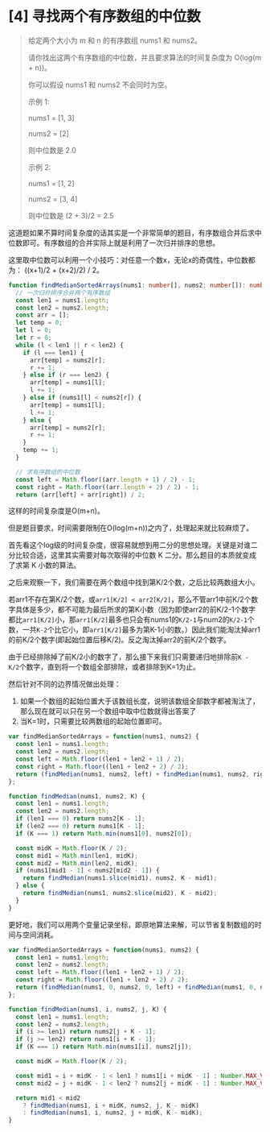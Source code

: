 # [4] 寻找两个有序数组的中位数

>给定两个大小为 m 和 n 的有序数组 nums1 和 nums2。
>
>请你找出这两个有序数组的中位数，并且要求算法的时间复杂度为 O(log(m + n))。
>
>你可以假设 nums1 和 nums2 不会同时为空。
>
>示例 1:
>
>nums1 = [1, 3]
>
>nums2 = [2]
>
>则中位数是 2.0
>
>示例 2:
>
>nums1 = [1, 2]
>
>nums2 = [3, 4]
>
>则中位数是 (2 + 3)/2 = 2.5

这道题如果不算时间复杂度的话其实是一个非常简单的题目，有序数组合并后求中位数即可。有序数组的合并实际上就是利用了一次归并排序的思想。

这里取中位数可以利用一个小技巧：对任意一个数x，无论x的奇偶性，中位数都为： ((x+1)/2 + (x+2)/2) / 2。

```ts
function findMedianSortedArrays(nums1: number[], nums2: number[]): number {
  // 一次归并排序合并两个有序数组
  const len1 = nums1.length;
  const len2 = nums2.length;
  const arr = [];
  let temp = 0;
  let l = 0;
  let r = 0;
  while (l < len1 || r < len2) {
    if (l === len1) {
      arr[temp] = nums2[r];
      r += 1;
    } else if (r === len2) {
      arr[temp] = nums1[l];
      l += 1;
    } else if (nums1[l] < nums2[r]) {
      arr[temp] = nums1[l];
      l += 1;
    } else {
      arr[temp] = nums2[r];
      r += 1;
    }
    temp += 1;
  }

  // 求有序数组的中位数
  const left = Math.floor((arr.length + 1) / 2) - 1;
  const right = Math.floor((arr.length + 2) / 2) - 1;
  return (arr[left] + arr[right]) / 2;
```

这样的时间复杂度是O(m+n)。

但是题目要求，时间需要限制在O(log(m+n))之内了，处理起来就比较麻烦了。

首先看这个log级的时间复杂度，很容易就想到用二分的思想处理。关键是对谁二分比较合适，这里其实需要对每次取得的中位数 K 二分。那么题目的本质就变成了求第 K 小数的算法。

之后来观察一下，我们需要在两个数组中找到第K/2个数，之后比较两数组大小。

若arr1不存在第K/2个数，或`arr1[K/2] < arr2[K/2]`，那么不管arr1中前K/2个数字具体是多少，都不可能为最后所求的第K小数（因为即使arr2的前K/2-1个数字都比`arr1[K/2]`小，那`arr1[K/2]`最多也只会有nums1的`K/2-1`与num2的`K/2-1`个数，一共`K-2`个比它小，即`arr1[K/2]`最多为第K-1小的数。）因此我们能淘汰掉arr1的前K/2个数字(即起始位置后移K/2)。反之淘汰掉arr2的前K/2个数字。

由于已经排除掉了前K/2小的数字了，那么接下来我们只需要递归地排除前`K - K/2`个数字，直到将一个数组全部排除，或者排除到K=1为止。

然后针对不同的边界情况做出处理：

1. 如果一个数组的起始位置大于该数组长度，说明该数组全部数字都被淘汰了，那么现在就可以只在另一个数组中取中位数就得出答案了
2. 当K=1时，只需要比较两数组的起始位置即可。

```js
var findMedianSortedArrays = function(nums1, nums2) {
  const len1 = nums1.length;
  const len2 = nums2.length;
  const left = Math.floor((len1 + len2 + 1) / 2);
  const right = Math.floor((len1 + len2 + 2) / 2);
  return (findMedian(nums1, nums2, left) + findMedian(nums1, nums2, right)) / 2;
};

function findMedian(nums1, nums2, K) {
  const len1 = nums1.length;
  const len2 = nums2.length;
  if (len1 === 0) return nums2[K - 1];
  if (len2 === 0) return nums1[K - 1];
  if (K === 1) return Math.min(nums1[0], nums2[0]);

  const midK = Math.floor(K / 2);
  const mid1 = Math.min(len1, midK);
  const mid2 = Math.min(len2, midK);
  if (nums1[mid1 - 1] < nums2[mid2 - 1]) {
    return findMedian(nums1.slice(mid1), nums2, K - mid1);
  } else {
    return findMedian(nums1, nums2.slice(mid2), K - mid2);
  }
}
```

更好地，我们可以用两个变量记录坐标，即原地算法来解，可以节省复制数组的时间与空间消耗。

```js
var findMedianSortedArrays = function(nums1, nums2) {
  const len1 = nums1.length;
  const len2 = nums2.length;
  const left = Math.floor((len1 + len2 + 1) / 2);
  const right = Math.floor((len1 + len2 + 2) / 2);
  return (findMedian(nums1, 0, nums2, 0, left) + findMedian(nums1, 0, nums2, 0, right)) / 2;
};

function findMedian(nums1, i, nums2, j, K) {
  const len1 = nums1.length;
  const len2 = nums2.length;
  if (i >= len1) return nums2[j + K - 1];
  if (j >= len2) return nums1[i + K - 1];
  if (K === 1) return Math.min(nums1[i], nums2[j]);

  const midK = Math.floor(K / 2);

  const mid1 = i + midK - 1 < len1 ? nums1[i + midK - 1] : Number.MAX_VALUE;
  const mid2 = j + midK - 1 < len2 ? nums2[j + midK - 1] : Number.MAX_VALUE;

  return mid1 < mid2
    ? findMedian(nums1, i + midK, nums2, j, K - midK)
    : findMedian(nums1, i, nums2, j + midK, K - midK);
}
```
